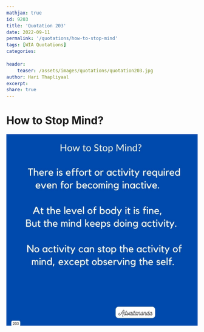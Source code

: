 ```yaml
---
mathjax: true
id: 9203
title: 'Quotation 203'
date: 2022-09-11
permalink: '/quotations/how-to-stop-mind'
tags: [WIA Quotations] 
categories: 

header:
    teaser: /assets/images/quotations/quotation203.jpg
author: Hari Thapliyaal 
excerpt:
share: true 
---
```


# How to Stop Mind?

![How to Stop Mind?](/assets/images/quotations/quotation203.jpg)
